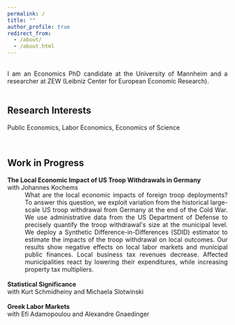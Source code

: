 ```yaml
---
permalink: /
title: ""
author_profile: true
redirect_from: 
  - /about/
  - /about.html
---
```


 <br />

<div style="text-align: justify"> I am an Economics PhD candidate at the University of Mannheim and a researcher at ZEW (Leibniz Center for European Economic Research). </div>

 <br />

Research Interests
------
Public Economics, Labor Economics, Economics of Science

 <br />

Work in Progress
------

<dt><strong>The Local Economic Impact of US Troop Withdrawals in Germany</strong> </dt>
with Johannes Kochems <br />
<dd><div style="text-align: justify"> What are the local economic impacts of foreign troop deployments? To answer this question, we exploit variation from the historical large-scale US troop withdrawal from Germany at the end of the Cold War. We use administrative data from the US Department of Defense to precisely quantify the troop withdrawal's size at the municipal level. We deploy a Synthetic Difference-in-Differences (SDID) estimator to estimate the impacts of the troop withdrawal on local outcomes. Our results show negative effects on local labor markets and municipal public finances. Local business tax revenues decrease. Affected municipalities react by lowering their expenditures, while increasing property tax multipliers. <br /> </div> </dd>


 <br />
<dt><strong>Statistical Significance</strong> </dt>
with Kurt Schmidheiny and Michaela Slotwinski <br />


 <br />
<dt><strong>Greek Labor Markets</strong> </dt>
with Efi Adamopoulou and Alexandre Gnaedinger <br />